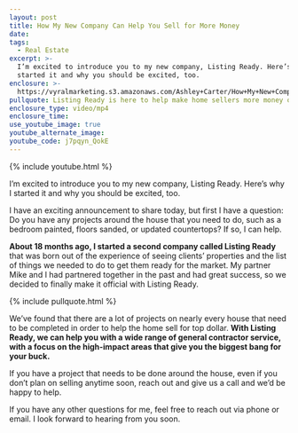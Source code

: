 ```yaml
---
layout: post
title: How My New Company Can Help You Sell for More Money
date:
tags:
  - Real Estate
excerpt: >-
  I’m excited to introduce you to my new company, Listing Ready. Here’s why I
  started it and why you should be excited, too.
enclosure: >-
  https://vyralmarketing.s3.amazonaws.com/Ashley+Carter/How+My+New+Company+Can+Help+You+Sell+for+More+Money.mp4
pullquote: Listing Ready is here to help make home sellers more money on their sales.
enclosure_type: video/mp4
enclosure_time:
use_youtube_image: true
youtube_alternate_image:
youtube_code: j7pqyn_QokE
---
```


{% include youtube.html %}

I’m excited to introduce you to my new company, Listing Ready. Here’s why I started it and why you should be excited, too.

I have an exciting announcement to share today, but first I have a question: Do you have any projects around the house that you need to do, such as a bedroom painted, floors sanded, or updated countertops? If so, I can help.

**About 18 months ago, I started a second company called Listing Ready** that was born out of the experience of seeing clients’ properties and the list of things we needed to do to get them ready for the market. My partner Mike and I had partnered together in the past and had great success, so we decided to finally make it official with Listing Ready.

{% include pullquote.html %}

We’ve found that there are a lot of projects on nearly every house that need to be completed in order to help the home sell for top dollar. **With Listing Ready, we can help you with a wide range of general contractor service, with a focus on the high-impact areas that give you the biggest bang for your buck.&nbsp;**

If you have a project that needs to be done around the house, even if you don’t plan on selling anytime soon, reach out and give us a call and we’d be happy to help.

If you have any other questions for me, feel free to reach out via phone or email. I look forward to hearing from you soon.